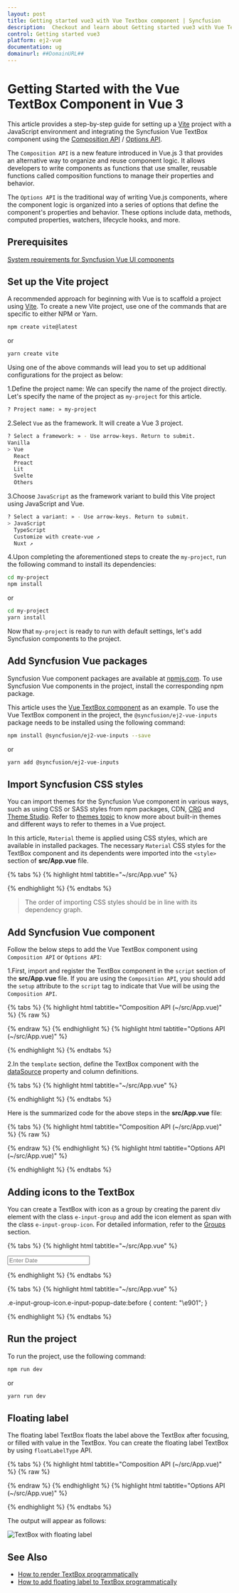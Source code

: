 ```yaml
---
layout: post
title: Getting started vue3 with Vue Textbox component | Syncfusion
description:  Checkout and learn about Getting started vue3 with Vue Textbox component of Syncfusion Essential JS 2 and more details.
control: Getting started vue3 
platform: ej2-vue
documentation: ug
domainurl: ##DomainURL##
---
```


# Getting Started with the Vue TextBox Component in Vue 3

This article provides a step-by-step guide for setting up a [Vite](https://vitejs.dev/) project with a JavaScript environment and integrating the Syncfusion Vue TextBox component using the [Composition API](https://vuejs.org/guide/introduction.html#composition-api) / [Options API](https://vuejs.org/guide/introduction.html#options-api).

The `Composition API` is a new feature introduced in Vue.js 3 that provides an alternative way to organize and reuse component logic. It allows developers to write components as functions that use smaller, reusable functions called composition functions to manage their properties and behavior.

The `Options API` is the traditional way of writing Vue.js components, where the component logic is organized into a series of options that define the component's properties and behavior. These options include data, methods, computed properties, watchers, lifecycle hooks, and more.

## Prerequisites

[System requirements for Syncfusion Vue UI components](https://ej2.syncfusion.com/vue/documentation/system-requirements)

## Set up the Vite project

A recommended approach for beginning with Vue is to scaffold a project using [Vite](https://vitejs.dev/). To create a new Vite project, use one of the commands that are specific to either NPM or Yarn.

```bash
npm create vite@latest
```

or

```bash
yarn create vite
```

Using one of the above commands will lead you to set up additional configurations for the project as below:

1.Define the project name: We can specify the name of the project directly. Let's specify the name of the project as `my-project` for this article.

```bash
? Project name: » my-project
```

2.Select `Vue` as the framework. It will create a Vue 3 project.

```bash
? Select a framework: » - Use arrow-keys. Return to submit.
Vanilla
> Vue
  React
  Preact
  Lit
  Svelte
  Others
```

3.Choose `JavaScript` as the framework variant to build this Vite project using JavaScript and Vue.

```bash
? Select a variant: » - Use arrow-keys. Return to submit.
> JavaScript
  TypeScript
  Customize with create-vue ↗
  Nuxt ↗
```

4.Upon completing the aforementioned steps to create the `my-project`, run the following command to install its dependencies:

```bash
cd my-project
npm install
```

or

```bash
cd my-project
yarn install
```

Now that `my-project` is ready to run with default settings, let's add Syncfusion components to the project.

## Add Syncfusion Vue packages

Syncfusion Vue component packages are available at [npmjs.com](https://www.npmjs.com/search?q=ej2-vue). To use Syncfusion Vue components in the project, install the corresponding npm package.

This article uses the [Vue TextBox component](https://www.syncfusion.com/vue-components/vue-textbox) as an example. To use the Vue TextBox component in the project, the `@syncfusion/ej2-vue-inputs` package needs to be installed using the following command:

```bash
npm install @syncfusion/ej2-vue-inputs --save
```

or

```bash
yarn add @syncfusion/ej2-vue-inputs
```

## Import Syncfusion CSS styles

You can import themes for the Syncfusion Vue component in various ways, such as using CSS or SASS styles from npm packages, CDN, [CRG](https://crg.syncfusion.com/) and [Theme Studio](https://ej2.syncfusion.com/vue/documentation/appearance/theme-studio). Refer to [themes topic](https://ej2.syncfusion.com/vue/documentation/appearance/theme) to know more about built-in themes and different ways to refer to themes in a Vue project.

In this article, `Material` theme is applied using CSS styles, which are available in installed packages. The necessary `Material` CSS styles for the TextBox component and its dependents were imported into the `<style>` section of **src/App.vue** file.

{% tabs %}
{% highlight html tabtitle="~/src/App.vue" %}

<style>
  @import "../node_modules/@syncfusion/ej2-base/styles/material.css";
  @import "../node_modules/@syncfusion/ej2-vue-inputs/styles/material.css";
</style>

{% endhighlight %}
{% endtabs %}

> The order of importing CSS styles should be in line with its dependency graph.

## Add Syncfusion Vue component

Follow the below steps to add the Vue TextBox component using `Composition API` or `Options API`:

  1.First, import and register the TextBox component in the `script` section of the **src/App.vue** file. If you are using the `Composition API`, you should add the `setup` attribute to the `script` tag to indicate that Vue will be using the `Composition API`.

{% tabs %}
{% highlight html tabtitle="Composition API (~/src/App.vue)" %}
{% raw %}

<script setup>
  import { TextBoxComponent as EjsTextbox } from "@syncfusion/ej2-vue-inputs";
</script>
</script>

{% endraw %}
{% endhighlight %}
{% highlight html tabtitle="Options API (~/src/App.vue)" %}

<script>
import { TextBoxComponent } from "@syncfusion/ej2-vue-inputs";
//Component registeration
export default {
name: "App",
components: {
"ejs-textbox'":TextBoxComponent
}
}
</script>

{% endhighlight %}
{% endtabs %}
   
2.In the `template` section, define the TextBox component with the [dataSource](https://ej2.syncfusion.com/vue/documentation/api/textbox/#datasource) property and column definitions.

{% tabs %}
{% highlight html tabtitle="~/src/App.vue" %}

<template>
    <div id ='wrap'>
        <div id ='input-container'>
            <div>
                <!--element which is going to render the TextBox-->
                <input class="e-input" type="text" placeholder="Enter Date" />
            </div>
        </div>
    </div>
</template>

{% endhighlight %}
{% endtabs %}

Here is the summarized code for the above steps in the **src/App.vue** file:

{% tabs %}
{% highlight html tabtitle="Composition API (~/src/App.vue)" %}
{% raw %}

<template>
    <div id ='wrap'>
        <div id ='input-container'>
            <div>
                <!--element which is going to render the TextBox-->
                <input class="e-input" type="text" placeholder="Enter Date" />
            </div>
        </div>
    </div>
</template>
<script setup>

</script>
<style>
    @import "../node_modules/@syncfusion/ej2-base/styles/material.css";
    @import "../node_modules/@syncfusion/ej2-vue-inputs/styles/material.css";
    .wrap {
        box-sizing: border-box;
        margin: 0 auto;
        padding: 20px 10px;
        width: 340px;
    }
</style>

{% endraw %}
{% endhighlight %}
{% highlight html tabtitle="Options API (~/src/App.vue)" %}

<template>
    <div id ='wrap'>
        <div id ='input-container'>
            <div>
                <!--element which is going to render the TextBox-->
                <input class="e-input" type="text" placeholder="Enter Date" />
            </div>
        </div>
    </div>
</template>
<script>
export default {
name: 'App',
}
</script>
<style>
    @import "../node_modules/@syncfusion/ej2-base/styles/material.css";
    @import "../node_modules/@syncfusion/ej2-vue-inputs/styles/material.css";
    .wrap {
        box-sizing: border-box;
        margin: 0 auto;
        padding: 20px 10px;
        width: 340px;
    }
</style>

{% endhighlight %}
{% endtabs %}

## Adding icons to the TextBox

You can create a TextBox with icon as a group by creating the parent div element with the class `e-input-group` and add the icon element as span with the class `e-input-group-icon`. For detailed information, refer to the [Groups](./groups) section.

{% tabs %}
{% highlight html tabtitle="~/src/App.vue" %}

<!--element which is going to render the TextBox with date icon-->
<div class="e-input-group">
    <input class="e-input" name='input' type="text" placeholder="Enter Date"/>
    <span class="e-input-group-icon e-input-popup-date"></span>
</div>

{% endhighlight %}
{% endtabs %}

{% tabs %}
{% highlight html tabtitle="~/src/App.vue" %}

.e-input-group-icon.e-input-popup-date:before {
  content: "\e901";
}

{% endhighlight %}
{% endtabs %}

## Run the project

To run the project, use the following command:

```bash
npm run dev
```

or

```bash
yarn run dev
```

## Floating label

The floating label TextBox floats the label above the TextBox after focusing, or filled with value in the TextBox.
You can create the floating label TextBox by using `floatLabelType` API.

{% tabs %}
{% highlight html tabtitle="Composition API (~/src/App.vue)" %}
{% raw %}

<template>
    <div class ='wrap'>
        <div id ='input-container'>
            <ejs-textbox id='textbox' floatLabelType="Auto" placeholder="First Name"></ejs-textbox>
        </div>
    </div>
</template>

<script setup>
import { TextBoxComponent as EjsTextbox } from "@syncfusion/ej2-vue-inputs";
  const data = [];
</script>

<style>
    @import "../node_modules/@syncfusion/ej2-base/styles/material.css";
    @import "../node_modules/@syncfusion/ej2-vue-inputs/styles/material.css";

    .wrap {
        box-sizing: border-box;
        margin: 0 auto;
        padding: 20px 10px;
        width: 340px;
    }
</style>

{% endraw %}
{% endhighlight %}
{% highlight html tabtitle="Options API (~/src/App.vue)" %}

<template>
    <div class ='wrap'>
        <div id ='input-container'>
            <ejs-textbox id='textbox' floatLabelType="Auto" placeholder="First Name"></ejs-textbox>
        </div>
    </div>
</template>

<script>
import { TextBoxComponent } from "@syncfusion/ej2-vue-inputs";
export default {
name: "App",
components: {
"ejs-textbox":TextBoxComponent
},
data: function () {
    return {}
},
}
</script>

<style>
    @import "../node_modules/@syncfusion/ej2-base/styles/material.css";
    @import "../node_modules/@syncfusion/ej2-vue-inputs/styles/material.css";
    .wrap {
        box-sizing: border-box;
        margin: 0 auto;
        padding: 20px 10px;
        width: 340px;
    }
</style>

{% endhighlight %}
{% endtabs %}

The output will appear as follows:

![TextBox with floating label](./images/float.png)

## See Also

* [How to render TextBox programmatically](./how-to/add-textbox-programmatically)
* [How to add floating label to TextBox programmatically](./how-to/add-floating-label-to-textbox-programmatically)